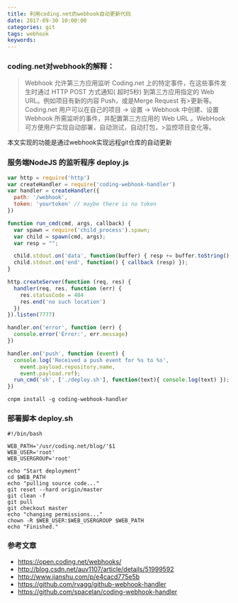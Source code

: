 ```yaml
---
title: 利用coding.net的webhook自动更新代码
date: 2017-09-30 10:00:00
categories: git
tags: webhook
keywords: 
---
```


### coding.net对webhook的解释： 
>Webhook 允许第三方应用监听 Coding.net 上的特定事件，在这些事件发生时通过 HTTP POST 方式通知( 超时5秒) 到第三方应用指定的 Web URL。例如项目有新的内容 Push，或是Merge Request 有>更新等。 Coding.net 用户可以在自己的项目 → 设置 → Webhook 中创建、设置 Webhook 所需监听的事件，并配置第三方应用的 Web URL 。WebHook 可方便用户实现自动部署，自动测试，自动打包，>监控项目变化等。

本文实现的功能是通过webhook实现远程git仓库的自动更新
<!-- more -->

### 服务端NodeJS 的监听程序 deploy.js

``` javascript
var http = require('http')
var createHandler = require('coding-webhook-handler')
var handler = createHandler({
  path: '/webhook',
  token: 'yourtoken' // maybe there is no token 
})

function run_cmd(cmd, args, callback) {
  var spawn = require('child_process').spawn;
  var child = spawn(cmd, args);
  var resp = "";

  child.stdout.on('data', function(buffer) { resp += buffer.toString(); });
  child.stdout.on('end', function() { callback (resp) });
}

http.createServer(function (req, res) {
  handler(req, res, function (err) {
    res.statusCode = 404
    res.end('no such location')
  })
}).listen(7777)

handler.on('error', function (err) {
  console.error('Error:', err.message)
})

handler.on('push', function (event) {
  console.log('Received a push event for %s to %s',
    event.payload.repository.name,
    event.payload.ref);
  run_cmd('sh', ['./deploy.sh'], function(text){ console.log(text) });
})

```
```
cnpm install -g coding-webhook-handler
```
### 部署脚本 deploy.sh

``` shell
#!/bin/bash

WEB_PATH='/usr/coding.net/blog/'$1
WEB_USER='root'
WEB_USERGROUP='root'

echo "Start deployment"
cd $WEB_PATH
echo "pulling source code..."
git reset --hard origin/master
git clean -f
git pull
git checkout master
echo "changing permissions..."
chown -R $WEB_USER:$WEB_USERGROUP $WEB_PATH
echo "Finished."

```


### 参考文章
* https://open.coding.net/webhooks/
* http://blog.csdn.net/auv1107/article/details/51999592
* http://www.jianshu.com/p/e4cacd775e5b
* https://github.com/rvagg/github-webhook-handler
* https://github.com/spacelan/coding-webhook-handler